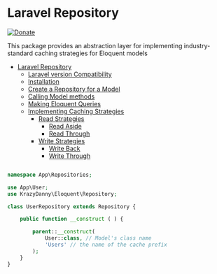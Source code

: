 Laravel Repository
===============

[![Donate](https://img.shields.io/badge/donate-paypal-blue.svg)](https://paypal.me/danielspadafora)

This package provides an abstraction layer for implementing industry-standard caching strategies for Eloquent models



- [Laravel Repository](#laravel-repository)
	- [Laravel version Compatibility](#laravel-version-compatibility)
	- [Installation](#installation)
	- [Create a Repository for a Model](#create-repository)
	- [Calling Model methods](#model-methods)
	- [Making Eloquent Queries](#eloquent-queries)
	- [Implementing Caching Strategies](#caching-strategies)
		- [Read Strategies](#read-strategies)
			- [Read Aside](#read-aside)
			- [Read Through](#read-through)
		- [Write Strategies](#write-strategies)
			- [Write Back](#write-back)
			- [Write Through](#write-through)


```php

namespace App\Repositories;

use App\User;
use KrazyDanny\Eloquent\Repository;

class UserRepository extends Repository {

	public function __construct ( ) {

		parent::__construct(
			User::class, // Model's class name
			'Users' // the name of the cache prefix
		);
	}
}

```
